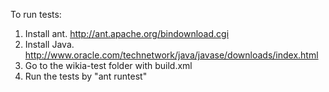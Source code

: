To run tests:
1) Install ant.  http://ant.apache.org/bindownload.cgi 
2) Install Java.  http://www.oracle.com/technetwork/java/javase/downloads/index.html
3) Go to the wikia-test folder with build.xml
4) Run the tests by "ant runtest"